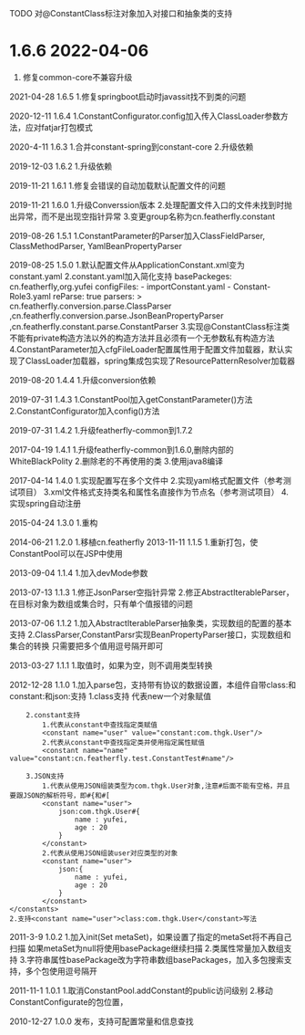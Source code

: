 TODO 
    对@ConstantClass标注对象加入对接口和抽象类的支持

# 1.6.6 2022-04-06
1. 修复common-core不兼容升级

2021-04-28
1.6.5
    1.修复springboot启动时javassit找不到类的问题
    
2020-12-11
1.6.4
    1.ConstantConfigurator.config加入传入ClassLoader参数方法，应对fatjar打包模式

2020-4-11
1.6.3
    1.合并constant-spring到constant-core
    2.升级依赖
    
2019-12-03
1.6.2
    1.升级依赖
    
2019-11-21
1.6.1
    1.修复会错误的自动加载默认配置文件的问题

2019-11-21
1.6.0
    1.升级Converssion版本
    2.处理配置文件入口的文件未找到时抛出异常，而不是出现空指针异常
    3.变更group名称为cn.featherfly.constant

2019-08-26
1.5.1
    1.ConstantParameter的Parser加入ClassFieldParser, ClassMethodParser, YamlBeanPropertyParser
    
2019-08-25
1.5.0
    1.默认配置文件从ApplicationConstant.xml变为constant.yaml
    2.constant.yaml加入简化支持
        basePackeges: cn.featherfly,org.yufei
        configFiles: 
          - importConstant.yaml
          - Constant-Role3.yaml
        reParse: true
        parsers: > 
            cn.featherfly.conversion.parse.ClassParser
            ,cn.featherfly.conversion.parse.JsonBeanPropertyParser
            ,cn.featherfly.constant.parse.ConstantParser
    3.实现@ConstantClass标注类不能有private构造方法以外的构造方法并且必须有一个无参数私有构造方法
    4.ConstantParameter加入cfgFileLoader配置属性用于配置文件加载器，默认实现了ClassLoader加载器，spring集成包实现了ResourcePatternResolver加载器
                  

2019-08-20
1.4.4
    1.升级conversion依赖
    
2019-07-31
1.4.3
    1.ConstantPool加入getConstantParameter()方法
    2.ConstantConfigurator加入config()方法 
    
2019-07-31
1.4.2
    1.升级featherfly-common到1.7.2
    

2017-04-19
1.4.1
	1.升级featherfly-common到1.6.0,删除内部的WhiteBlackPolity
	2.删除老的不再使用的类
	3.使用java8编译
	
2017-04-14
1.4.0
	1.实现配置写在多个文件中
	2.实现yaml格式配置文件（参考测试项目）
	3.xml文件格式支持类名和属性名直接作为节点名（参考测试项目）
	4.实现spring自动注册
	
2015-04-24
1.3.0
	1.重构
	
2014-06-21
1.2.0
	1.移植cn.featherfly
2013-11-11
1.1.5
	1.重新打包，使ConstantPool可以在JSP中使用

2013-09-04
1.1.4
	1.加入devMode参数

2013-07-13
1.1.3
	1.修正JsonParser空指针异常
	2.修正AbstractIterableParser，在目标对象为数组或集合时，只有单个值报错的问题

2013-07-06
1.1.2
	1.加入AbstractIterableParser抽象类，实现数组的配置的基本支持
	2.ClassParser,ConstantParsr实现BeanPropertyParser接口，实现数组和集合的转换
		只需要把多个值用逗号隔开即可


2013-03-27
1.1.1
	1.取值时，如果为空，则不调用类型转换

2012-12-28 1.1.0
	1.加入parse包，支持带有协议的数据设置，本组件自带class:和constant:和json:支持
	<constants class="com.thgk.Role">
		1.class支持
			代表new一个对象赋值
			<constant name="user" value="class:com.thgk.User"/>

		2.constant支持
			1.代表从constant中查找指定类赋值
			<constant name="user" value="constant:com.thgk.User"/>
			2.代表从constant中查找指定类并使用指定属性赋值
			<constant name="name" value="constant:cn.featherfly.test.ConstantTest#name"/>

		3.JSON支持
			1.代表从使用JSON组装类型为com.thgk.User对象,注意#后面不能有空格，并且要跟JSON的解析符号，即#{和#[
			<constant name="user">
				json:com.thgk.User#{
					name : yufei,
					age : 20
				}
			</constant>
			2.代表从使用JSON组装user对应类型的对象
			<constant name="user">
				json:{
					name : yufei,
					age : 20
				}
			</constant>
	</constants>
	2.支持<constant name="user">class:com.thgk.User</constant>写法

2011-3-9 1.0.2
	1.加入init(Set<MetadataReader> metaSet)，如果设置了指定的metaSet将不再自己扫描
	  如果metaSet为null将使用basePackage继续扫描
	2.类属性常量加入数组支持
	3.字符串属性basePackage改为字符串数组basePackages，加入多包搜索支持，多个包使用逗号隔开

2011-11-1 1.0.1
	1.取消ConstantPool.addConstant的public访问级别
	2.移动ConstantConfigurate的包位置，

2010-12-27 1.0.0
发布，支持可配置常量和信息查找